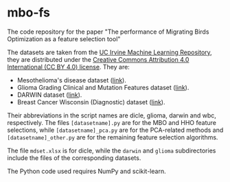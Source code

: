# mbo-fs
The code repository for the paper "The performance of Migrating Birds Optimization as a feature selection tool"

The datasets are taken from the [UC Irvine Machine Learning Repository](https://archive.ics.uci.edu/), they are distributed under 
the [Creative Commons Attribution 4.0 International (CC BY 4.0) license](https://creativecommons.org/licenses/by/4.0/legalcode). 
They are:

 - Mesothelioma's disease dataset ([link](https://doi.org/10.24432/C5903T)).
 - Glioma Grading Clinical and Mutation Features dataset ([link](https://doi.org/10.24432/C5R62J)).
 - DARWIN dataset ([link](https://doi.org/10.24432/C55D0K)).
 - Breast Cancer Wisconsin (Diagnostic) dataset ([link](https://doi.org/10.24432/C5DW2B)).

Their abbreviations in the script names are dicle, glioma, darwin and wbc, respectively. The files `[datasetname].py` are for the 
MBO and HHO feature selections, while `[datasetname]_pca.py` are for the PCA-related methods and `[datasetname]_other.py` are for 
the remaining feature selection algorithms.

The file `mdset.xlsx` is for dicle, while the `darwin` and `glioma` subdirectories include the files of the corresponding 
datasets.

The Python code used requires NumPy and scikit-learn.
